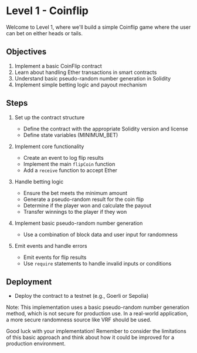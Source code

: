 # Level 1 - Coinflip

Welcome to Level 1, where we'll build a simple Coinflip game where the user can bet on either heads or tails.

## Objectives

1. Implement a basic CoinFlip contract
2. Learn about handling Ether transactions in smart contracts
3. Understand basic pseudo-random number generation in Solidity
4. Implement simple betting logic and payout mechanism

## Steps

1. Set up the contract structure
   - Define the contract with the appropriate Solidity version and license
   - Define state variables (MINIMUM_BET)

2. Implement core functionality
   - Create an event to log flip results
   - Implement the main `flipCoin` function
   - Add a `receive` function to accept Ether

3. Handle betting logic
   - Ensure the bet meets the minimum amount
   - Generate a pseudo-random result for the coin flip
   - Determine if the player won and calculate the payout
   - Transfer winnings to the player if they won

4. Implement basic pseudo-random number generation
   - Use a combination of block data and user input for randomness

5. Emit events and handle errors
   - Emit events for flip results
   - Use `require` statements to handle invalid inputs or conditions

## Deployment

- Deploy the contract to a testnet (e.g., Goerli or Sepolia)

Note: This implementation uses a basic pseudo-random number generation method, which is not secure for production use. In a real-world application, a more secure randomness source like VRF should be used.

Good luck with your implementation! Remember to consider the limitations of this basic approach and think about how it could be improved for a production environment.
